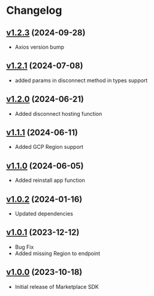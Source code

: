 # Changelog
## [v1.2.3](https://github.com/contentstack/contentstack-marketplace-sdk/tree/v1.2.3) (2024-09-28)
 - Axios version bump
## [v1.2.1](https://github.com/contentstack/contentstack-marketplace-sdk/tree/v1.1.1) (2024-07-08)
 - added params in disconnect method in types support
 
## [v1.2.0](https://github.com/contentstack/contentstack-marketplace-sdk/tree/v1.1.1) (2024-06-21)
 - Added disconnect hosting function

## [v1.1.1](https://github.com/contentstack/contentstack-marketplace-sdk/tree/v1.1.1) (2024-06-11)
 - Added GCP Region support

## [v1.1.0](https://github.com/contentstack/contentstack-marketplace-sdk/tree/v1.1.0) (2024-06-05)
 - Added reinstall app function

## [v1.0.2](https://github.com/contentstack/contentstack-marketplace-sdk/tree/v1.0.2) (2024-01-16)
 - Updated dependencies

## [v1.0.1](https://github.com/contentstack/contentstack-marketplace-sdk/tree/v1.0.1) (2023-12-12)
 - Bug Fix
  - Added missing Region to endpoint

## [v1.0.0](https://github.com/contentstack/contentstack-marketplace-sdk/tree/v1.0.0) (2023-10-18)
 - Initial release of Marketplace SDK
